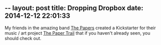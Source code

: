--
layout: post
title:  Dropping Dropbox
date:   2014-12-12 22:01:33
--

My friends in the amazing band [The Papers](http://thepapersmusic.com) created a Kickstarter for their music / art project [The Paper Trail](https://www.kickstarter.com/projects/1791710722/the-paper-trail-0) that if you haven't already seen, you should check out. 
